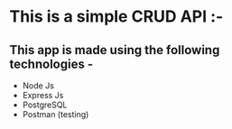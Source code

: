 # This is a simple CRUD API :-
## This app is made using the following technologies - 
- Node Js
- Express Js
- PostgreSQL
- Postman (testing)
